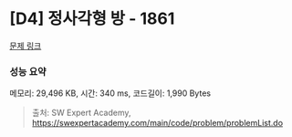 # [D4] 정사각형 방 - 1861 

[문제 링크](https://swexpertacademy.com/main/code/problem/problemDetail.do?contestProbId=AV5LtJYKDzsDFAXc) 

### 성능 요약

메모리: 29,496 KB, 시간: 340 ms, 코드길이: 1,990 Bytes



> 출처: SW Expert Academy, https://swexpertacademy.com/main/code/problem/problemList.do